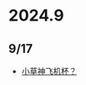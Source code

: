 # 2024.9

## 9/17

- [小草神飞机杯？](https://g1106-my.sharepoint.com/:v:/g/personal/video_g1106_onmicrosoft_com/ERsrJ1jaRZNDhUU5bfcA8jMBV4tT8GZBg826UzHRJbDSZQ?e=2eXxbr)

